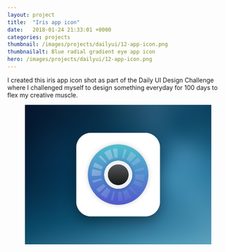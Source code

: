 ```yaml
---
layout: project
title:  "Iris app icon"
date:   2018-01-24 21:33:01 +0000
categories: projects
thumbnail: /images/projects/dailyui/12-app-icon.png
thumbnailalt: Blue radial gradient eye app icon
hero: /images/projects/dailyui/12-app-icon.png
---
```


I created this iris app icon shot as part of the Daily UI Design Challenge where I challenged myself to design something everyday for 100 days to flex my creative muscle.

<figure><img src="/images/projects/dailyui/12-app-icon.png" alt="Blue radial gradient eye app icon" class="fixed"/></figure>